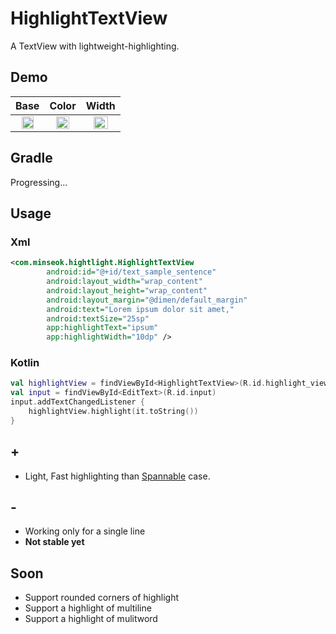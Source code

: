 # HighlightTextView
 A TextView with lightweight-highlighting.

## Demo
| Base | Color | Width |
|:---:|:---:|:---:|
|<img src='https://user-images.githubusercontent.com/32336889/88352043-56e5aa80-cd93-11ea-8808-dccf70a184cd.gif' width='70%'/>|<img src='https://user-images.githubusercontent.com/32336889/88351878-cad38300-cd92-11ea-85cd-2669e3bf2b7f.gif' width='70%'/>|<img src='https://user-images.githubusercontent.com/32336889/88351890-d161fa80-cd92-11ea-8873-2b6f1246f10a.gif' width='70%'/>|

## Gradle
Progressing...

## Usage
### Xml
``` xml
<com.minseok.hightlight.HighlightTextView
        android:id="@+id/text_sample_sentence"
        android:layout_width="wrap_content"
        android:layout_height="wrap_content"
        android:layout_margin="@dimen/default_margin"
        android:text="Lorem ipsum dolor sit amet,"
        android:textSize="25sp"
        app:highlightText="ipsum"
        app:highlightWidth="10dp" />
```

### Kotlin
``` kotlin
val highlightView = findViewById<HighlightTextView>(R.id.highlight_view)
val input = findViewById<EditText>(R.id.input)
input.addTextChangedListener {
    highlightView.highlight(it.toString())
}
```

## +
* Light, Fast highlighting than [Spannable](https://developer.android.com/reference/android/text/Spannable) case.

## -
* Working only for a single line
* **Not stable yet**


## Soon
* Support rounded corners of highlight
* Support a highlight of multiline
* Support a highlight of mulitword
